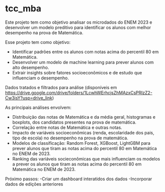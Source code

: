 # tcc_mba
Este projeto tem como objetivo analisar os microdados do ENEM 2023 e desenvolver um modelo preditivo para identificar os alunos com melhor desempenho na prova de Matemática.

Esse projeto tem como objetivo:
- Identificar padrões entre os alunos com notas acima do percentil 80 em Matemática.
- Desenvolver um modelo de machine learning para prever alunos com alto desempenho.
- Extrair insights sobre fatores socioeconômicos e de estudo que influenciam o desempenho. 

Dados tratados e filtrados para análise (disponíveis em https://drive.google.com/drive/folders/1LcwhWErhcjsZhMAzxCsPRIzZ2-Cw3isY?usp=drive_link)

As principais análises envolvem:
- Distribuição das notas de Matemática e da média geral, histogramas e boxplots, dos candidatos presentes na prova de matemática.
- Correlação entre notas de Matemática e outras notas.
- Impacto de variáveis socioeconômicas (renda, escolaridade dos pais, tipo de escola) no desempenho na prova de matemática.
- Modelos de classificação: Random Forest, XGBoost, LightGBM para prever alunos que tiram as notas acima do percentil 80 em Matemática no ENEM de 2023.
- Ranking das variáveis socieconômicas que mais influenciam os modelos a prever os alunos que tiram as notas acima do percentil 80 em Matemática no ENEM de 2023.

Próximo passos:
-Criar um dashboard interatidos dos dados
-Incorporar dados de edições anteriores
